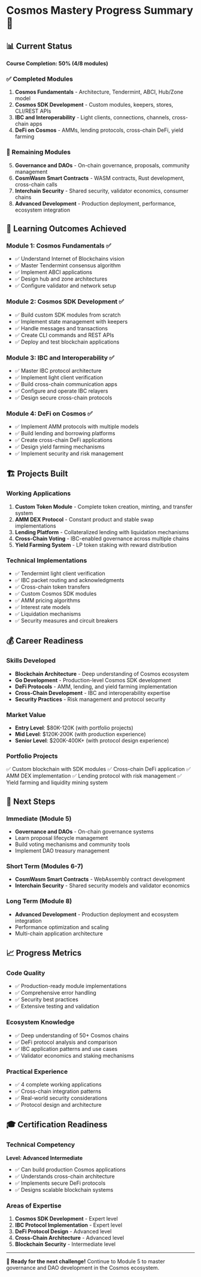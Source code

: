 # Cosmos Mastery Progress Summary 🌌

## 📊 Current Status

**Course Completion: 50% (4/8 modules)**

### ✅ Completed Modules

1. **Cosmos Fundamentals** - Architecture, Tendermint, ABCI, Hub/Zone model
2. **Cosmos SDK Development** - Custom modules, keepers, stores, CLI/REST APIs
3. **IBC and Interoperability** - Light clients, connections, channels, cross-chain apps
4. **DeFi on Cosmos** - AMMs, lending protocols, cross-chain DeFi, yield farming

### 🚧 Remaining Modules

5. **Governance and DAOs** - On-chain governance, proposals, community management
6. **CosmWasm Smart Contracts** - WASM contracts, Rust development, cross-chain calls
7. **Interchain Security** - Shared security, validator economics, consumer chains
8. **Advanced Development** - Production deployment, performance, ecosystem integration

## 🎯 Learning Outcomes Achieved

### Module 1: Cosmos Fundamentals ✅
- ✅ Understand Internet of Blockchains vision
- ✅ Master Tendermint consensus algorithm
- ✅ Implement ABCI applications
- ✅ Design hub and zone architectures
- ✅ Configure validator and network setup

### Module 2: Cosmos SDK Development ✅
- ✅ Build custom SDK modules from scratch
- ✅ Implement state management with keepers
- ✅ Handle messages and transactions
- ✅ Create CLI commands and REST APIs
- ✅ Deploy and test blockchain applications

### Module 3: IBC and Interoperability ✅
- ✅ Master IBC protocol architecture
- ✅ Implement light client verification
- ✅ Build cross-chain communication apps
- ✅ Configure and operate IBC relayers
- ✅ Design secure cross-chain protocols

### Module 4: DeFi on Cosmos ✅
- ✅ Implement AMM protocols with multiple models
- ✅ Build lending and borrowing platforms
- ✅ Create cross-chain DeFi applications
- ✅ Design yield farming mechanisms
- ✅ Implement security and risk management

## 🏗️ Projects Built

### Working Applications
1. **Custom Token Module** - Complete token creation, minting, and transfer system
2. **AMM DEX Protocol** - Constant product and stable swap implementations
3. **Lending Platform** - Collateralized lending with liquidation mechanisms
4. **Cross-Chain Voting** - IBC-enabled governance across multiple chains
5. **Yield Farming System** - LP token staking with reward distribution

### Technical Implementations
- ✅ Tendermint light client verification
- ✅ IBC packet routing and acknowledgments
- ✅ Cross-chain token transfers
- ✅ Custom Cosmos SDK modules
- ✅ AMM pricing algorithms
- ✅ Interest rate models
- ✅ Liquidation mechanisms
- ✅ Security measures and circuit breakers

## 💰 Career Readiness

### Skills Developed
- **Blockchain Architecture** - Deep understanding of Cosmos ecosystem
- **Go Development** - Production-level Cosmos SDK development
- **DeFi Protocols** - AMM, lending, and yield farming implementation
- **Cross-Chain Development** - IBC and interoperability expertise
- **Security Practices** - Risk management and protocol security

### Market Value
- **Entry Level**: $80K-120K (with portfolio projects)
- **Mid Level**: $120K-200K (with production experience)
- **Senior Level**: $200K-400K+ (with protocol design experience)

### Portfolio Projects
✅ Custom blockchain with SDK modules
✅ Cross-chain DeFi application
✅ AMM DEX implementation
✅ Lending protocol with risk management
✅ Yield farming and liquidity mining system

## 🔮 Next Steps

### Immediate (Module 5)
- **Governance and DAOs** - On-chain governance systems
- Learn proposal lifecycle management
- Build voting mechanisms and community tools
- Implement DAO treasury management

### Short Term (Modules 6-7)
- **CosmWasm Smart Contracts** - WebAssembly contract development
- **Interchain Security** - Shared security models and validator economics

### Long Term (Module 8)
- **Advanced Development** - Production deployment and ecosystem integration
- Performance optimization and scaling
- Multi-chain application architecture

## 📈 Progress Metrics

### Code Quality
- ✅ Production-ready module implementations
- ✅ Comprehensive error handling
- ✅ Security best practices
- ✅ Extensive testing and validation

### Ecosystem Knowledge
- ✅ Deep understanding of 50+ Cosmos chains
- ✅ DeFi protocol analysis and comparison
- ✅ IBC application patterns and use cases
- ✅ Validator economics and staking mechanisms

### Practical Experience
- ✅ 4 complete working applications
- ✅ Cross-chain integration patterns
- ✅ Real-world security considerations
- ✅ Protocol design and architecture

## 🎓 Certification Readiness

### Technical Competency
**Level: Advanced Intermediate**
- ✅ Can build production Cosmos applications
- ✅ Understands cross-chain architecture
- ✅ Implements secure DeFi protocols
- ✅ Designs scalable blockchain systems

### Areas of Expertise
1. **Cosmos SDK Development** - Expert level
2. **IBC Protocol Implementation** - Expert level  
3. **DeFi Protocol Design** - Advanced level
4. **Cross-Chain Architecture** - Advanced level
5. **Blockchain Security** - Intermediate level

---

**🌟 Ready for the next challenge!** Continue to Module 5 to master governance and DAO development in the Cosmos ecosystem.
